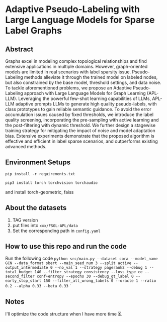# Adaptive Pseudo-Labeling with Large Language Models for Sparse Label Graphs
## Abstract
Graphs excel in modeling complex topological relationships and find extensive applications in multiple domains. However, graph-oriented models are limited in real scenarios with label sparsity issue. Pseudo-Labeling methods alleviate it through the trained model on labeled nodes, but also constrained by the base model, threshold settings, and data noise. To tackle aforementioned problems, we propose an Adaptive Pseudo-Labeling approach with Large Language Models for Graph Learning (APL-LLM). Leveraging the powerful few-shot learning capabilities of LLMs, APL-LLM adaptive prompts LLMs to generate high quality pseudo-labels, with class prototypes to gain reliable semantic guidance. To avoid the error accumulation issues caused by fixed thresholds, we introduce the label quality screening, incorporating the pre-sampling with active learning and the post-filtering with dynamic threshold. We further design a stagewise training strategy for mitigating the impact of noise and model adaptation bias. Extensive experiments demonstrate that the proposed algorithm is effective and efficient in label sparse scenarios, and outperforms existing advanced methods.

## Environment Setups
```
pip install -r requirements.txt
```
```
pip3 install torch torchvision torchaudio
```
and install torch-geometric, faiss
## About the datasets
1. TAG version
2. put files into `xxx/FSGL-APL/data`
3. Set the corresponding path in `config.yaml`
## How to use this repo and run the code
Run the following code `python src/main.py --dataset cora --model_name GCN --data_format sbert --main_seed_num 3 --split active --output_intermediate 0 --no_val 1 --strategy pagerank2 --debug 1 --total_budget 140 --filter_strategy consistency --loss_type ce --second_filter conf+entropy --epochs 30 --debug_gt_label 0 --early_stop_start 150 --filter_all_wrong_labels 0 --oracle 1 --ratio 0.2 --alpha 0.33 --beta 0.33`
`
## Notes
I'll optimize the code structure when I have more time ⏳.
